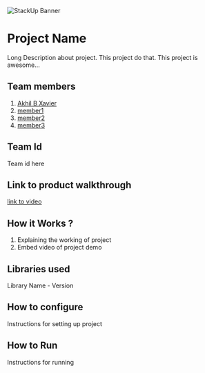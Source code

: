 ![StackUp Banner](https://tinkerhub.frappe.cloud/files/stackup%20banner.jpeg)

# Project Name

Long Description about project. This project do that. This project is awesome...

## Team members

1. [Akhil B Xavier](https://github.com/winter-x64)
1. [member1](https://github.com/)
1. [member2](https://github.com/)
1. [member3](https://github.com/)

## Team Id

Team id here

## Link to product walkthrough

[link to video]()

## How it Works ?

1. Explaining the working of project
2. Embed video of project demo

## Libraries used

Library Name - Version

## How to configure

Instructions for setting up project

## How to Run

Instructions for running

